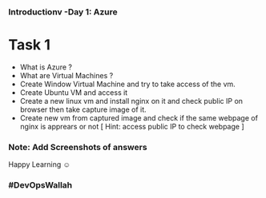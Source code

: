 ### Introductionv -Day 1: Azure

# Task 1

- What is Azure ? 
- What are Virtual Machines ?
- Create Window Virtual Machine and try to take access of the vm.
- Create Ubuntu VM and access it
- Create a new linux vm and install nginx on it and check public IP on browser then take capture image of it.
- Create new vm from captured image and check if the same webpage of nginx is apprears or not [ Hint: access public IP to check webpage ]

### Note: Add Screenshots of answers
Happy Learning ☺ 

### #DevOpsWallah 

